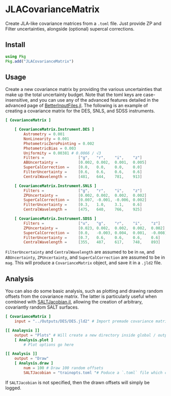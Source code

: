# JLACovarianceMatrix 

Create JLA-like covariance matrices from a `.toml` file. Just provide ZP and Filter uncertainties, alongside (optional) supercal corrections. 

## Install
```julia
using Pkg
Pkg.add("JLACovarianceMatrix")
```

## Usage
Create a new covariance matrix by providing the various uncertainties that make up the total uncertainty budget. Note that the toml keys are case-insensitive, and you can use any of the advanced features detailed in the advanced page of [BetterInputFiles.jl](https://www.omegalambda.au/BetterInputFiles.jl/dev/advanced/). The following is an example of creating a covariance matrix for the DES, SNLS, and SDSS instruments.
```toml
[ CovarianceMatrix ]

    [ CovarianceMatrix.Instrument.DES ]
        Astrometry = 0.001
        NonLinearity = 0.001
        PhotometricZeroPointing = 0.002
        PhotometricBias = 0.003
        Uniformity = 0.00381 # 0.0066 / √3
        Filters =               ["g",   "r",    "i",    "z"]
        ABUncertainty =         [0.002, 0.002,  0.001,  0.005]
        SuperCalCorrection =    [0.0,   0.0,    0.0,    0.0]
        FilterUncertainty =     [0.6,   0.6,    0.6,    0.6]
        CentralWavelength =     [481,   644,    781,    913]

    [ CovarianceMatrix.Instrument.SNLS ]
        Filters =               ["g",   "r",    "i",    "z"]
        ZPUncertainty =         [0.002, 0.002,  0.002,  0.002]
        SuperCalCorrection =    [0.007, -0.001, -0.006, 0.002] 
        FilterUncertainty =     [0.3,   1.0,    3.1,    0.6]
        CentralWavelength =     [475,   640,    766,    925]

    [ CovarianceMatrix.Instrument.SDSS ]
        Filters =               ["u",   "g",    "r",    "i",    "z"]
        ZPUncertainty =         [0.023, 0.002,  0.002,  0.002,  0.002]
        SuperCalCorrection =    [0.0,   -0.003, 0.004,  0.001,  -0.008]
        FilterUncertainty =     [0.7,   0.6,    0.6,    0.6,    0.6]
        CentralWavelength =     [355,   487,    617,    748,    893]
```
`FilterUncertainty` and `CentralWavelength` are assumed to be in `nm`, and `ABUncertainty`, `ZPUncertainty`, and `SuperCalCorrection` are assumed to be in `mag`. This will produce a `CovarianceMatrix` object, and save it in a `.jld2` file.

## Analysis
You can also do some basic analysis, such as plotting and drawing random offsets from the covariance matrix. The latter is particularly useful when combined with [SALTJacobian.jl](https://github.com/dessn/SALTJacobian.jl.git), allowing the creation of arbitrary, covariantly random SALT surfaces. 
```toml
[ CovarianceMatrix ]
    input = "../Outputs/DES/DES.jld2" # Import premade covariance matrix

[[ Analaysis ]]
    output = "Plots" # Will create a new directory inside global / output_path
    [ Analysis.plot ]
        # Plot options go here

[[ Analysis ]]
    output = "Draw"
    [ Analysis.draw ]
        num = 100 # Draw 100 random offsets
        SALTJacobian = "trainopts.toml "# Poduce a `.toml` file which can be included in a SALTJacobian.jl run
```
If `SALTJacobian` is not specified, then the drawn offsets will simply be logged. 
